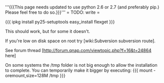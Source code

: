 '''{{{This page needs updated to use python 2.6 or 2.7 (and preferably pip.) Please feel free to do so.}}}'''
= TODO: write =

{{{
ipkg install py25-setuptools
easy_install flexget
}}}

This should work, but for some it doesn't.

If you're low on disk space on root try [wiki:Subversion subversion route].

See forum thread [http://forum.qnap.com/viewtopic.php?f=16&t=24864 here]

On some systems the /tmp folder is not big enough to allow the installation to complete. You can temporarily make it bigger by executing:
{{{
mount -oremount,size=128M /tmp
}}}